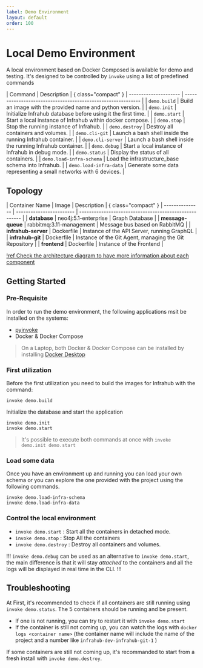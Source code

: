 ```yaml
---
label: Demo Environment
layout: default
order: 100
---
```

# Local Demo Environment

A local environment based on Docker Composed is available for demo and testing.
It's designed to be controlled by `invoke` using a list of predefined commands

| Command               | Description                                                  | { class="compact" }
| --------------------- | ------------------------------------------------------------ |
| `demo.build`          | Build an image with the provided name and python version.    |
| `demo.init`           | Initialize Infrahub database before using it the first time. |
| `demo.start`          | Start a local instance of Infrahub within docker compose.    |
| `demo.stop`           | Stop the running instance of Infrahub.                       |
| `demo.destroy`        | Destroy all containers and volumes.                          |
| `demo.cli-git`        | Launch a bash shell inside the running Infrahub container.   |
| `demo.cli-server`     | Launch a bash shell inside the running Infrahub container.   |
| `demo.debug`          | Start a local instance of Infrahub in debug mode.            |
| `demo.status`         | Display the status of all containers.                        |
| `demo.load-infra-schema` | Load the infrastructure_base schema into Infrahub.   |
| `demo.load-infra-data` | Generate some data representing a small networks with 6 devices.   |

## Topology

| Container Name  | Image                    | Description                                            | { class="compact" }
| --------------- | ------------------------ | ------------------------------------------------------ |
| **database**        | neo4j:5.1-enterprise     | Graph Database                                         |
| **message-queue**   | rabbitmq:3.11-management | Message bus based on RabbitMQ                          |
| **infrahub-server** | Dockerfile               | Instance of the API Server, running GraphQL            |
| **infrahub-git**    | Dockerfile               | Instance of the Git Agent, managing the Git Repository |
| **frontend**        | Dockerfile               | Instance of the Frontend                               |

[!ref Check the architecture diagram to have more information about each component](architecture.md)

## Getting Started

### Pre-Requisite

In order to run the demo environment, the following applications msit be installed on the systems:
- [pyinvoke](https://www.pyinvoke.org/)
- Docker & Docker Compose

> On a Laptop, both Docker & Docker Compose can be installed by installing [Docker Desktop](https://www.docker.com/products/docker-desktop/)

### First utilization

Before the first utilization you need to build the images for Infrahub with the command:
```
invoke demo.build
```
Initialize the database and start the application
```
invoke demo.init
invoke demo.start
```

> It's possible to execute both commands at once with `invoke demo.init demo.start`

### Load some data

Once you have an environment up and running you can load your own schema or you can explore the one provided with the project using the following commands.
```
invoke demo.load-infra-schema
invoke demo.load-infra-data
```

### Control the local environment

- `invoke demo.start` : Start all the containers in detached mode.
- `invoke demo.stop` : Stop All the containers
- `invoke demo.destroy` : Destroy all containers and volumes.


!!!
`invoke demo.debug` can be used as an alternative to `invoke demo.start`, the main difference is that it will stay *attached* to the containers and all the logs will be displayed in real time in the CLI.
!!!

## Troubleshooting

At First, it's recommended to check if all containers are still running using `invoke demo.status`. The 5 containers should be running and be present.
- If one is not running, you can try to restart it with `invoke demo.start`
- If the container is still not coming up, you can watch the logs with `docker logs <container name>` (the container name will include the name of the project and a number like `infrahub-dev-infrahub-git-1` )

If some containers are still not coming up, it's recommanded to start from a fresh install with `invoke demo.destroy`.
